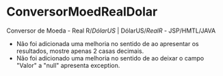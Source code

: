 # ConversorMoedRealDolar
Conversor de Moeda - Real R$/DólarUS$ | DólarUS$/Real R$ - JSP/HMTL/JAVA
- Não foi adicionada uma melhoria no sentido de ao apresentar os resultados, mostre apenas 2 casas decimais.
- Não foi adicionado uma melhoria no sentido de ao deixar o campo "Valor" a "null" apresenta exception.
